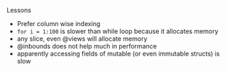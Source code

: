 Lessons

- Prefer column wise indexing
- `for i = 1:100` is slower than while loop because it allocates memory
- any slice, even @views will allocate memory
- @inbounds does not help much in performance
- apparently accessing fields of mutable (or even immutable structs) is slow